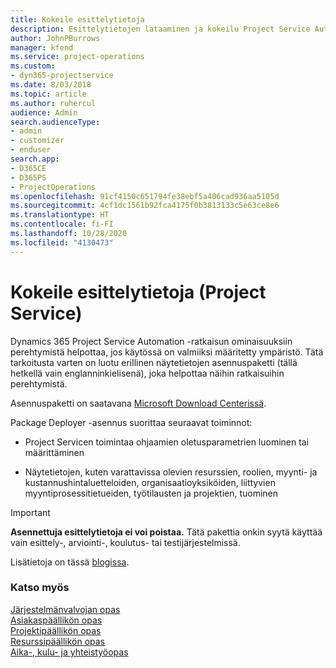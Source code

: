```yaml
---
title: Kokeile esittelytietoja
description: Esittelytietojen lataaminen ja kokeilu Project Service Automationissa.
author: JohnPBurrows
manager: kfend
ms.service: project-operations
ms.custom:
- dyn365-projectservice
ms.date: 8/03/2018
ms.topic: article
ms.author: ruhercul
audience: Admin
search.audienceType:
- admin
- customizer
- enduser
search.app:
- D365CE
- D365PS
- ProjectOperations
ms.openlocfilehash: 91cf4150c651794fe38ebf5a406cad936aa5105d
ms.sourcegitcommit: 4cf1dc1561b92fca4175f0b3813133c5e63ce8e6
ms.translationtype: HT
ms.contentlocale: fi-FI
ms.lasthandoff: 10/28/2020
ms.locfileid: "4130473"
---
```

# <a name="experiment-with-demo-data-project-service"></a>Kokeile esittelytietoja (Project Service)

Dynamics 365 Project Service Automation -ratkaisun ominaisuuksiin perehtymistä helpottaa, jos käytössä on valmiiksi määritetty ympäristö. Tätä tarkoitusta varten on luotu erillinen näytetietojen asennuspaketti (tällä hetkellä vain englanninkielisenä), joka helpottaa näihin ratkaisuihin perehtymistä. 

Asennuspaketti on saatavana [Microsoft Download Centerissä](https://go.microsoft.com/fwlink/?linkid=859966).  

Package Deployer -asennus suorittaa seuraavat toiminnot: 
  
-   Project Servicen toimintaa ohjaamien oletusparametrien luominen tai määrittäminen  
  
-   Näytetietojen, kuten varattavissa olevien resurssien, roolien, myynti- ja kustannushintaluetteloiden, organisaatioyksiköiden, liittyvien myyntiprosessitietueiden, työtilausten ja projektien, tuominen    
  
> [!IMPORTANT]
> **Asennettuja esittelytietoja ei voi poistaa.** Tätä pakettia onkin syytä käyttää vain esittely-, arviointi-, koulutus- tai testijärjestelmissä.

Lisätietoja on tässä [blogissa](https://blogs.msdn.microsoft.com/crm/2017/10/24/microsoft-dynamics-365-for-field-service-and-project-service-automation-sample-data).





  
### <a name="see-also"></a>Katso myös  
 [Järjestelmänvalvojan opas](../psa/admin-guide.md)   
 [Asiakaspäällikön opas](../psa/account-manager-guide.md)   
 [Projektipäällikön opas](../psa/project-manager-guide.md)   
 [Resurssipäällikön opas](../psa/resource-manager-guide.md)   
 [Aika-, kulu- ja yhteistyöopas](../psa/time-expense-collaboration-guide.md)
